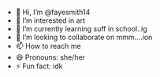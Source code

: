 - 👋 Hi, I’m @fayesmith14
- 👀 I’m interested in art
- 🌱 I’m currently learning suff in school..ig
- 💞️ I’m looking to collaborate on mmm....ion
- 📫 How to reach me 
- 😄 Pronouns: she/her
- ⚡ Fun fact: idk

<!---
fayesmith14/fayesmith14 is a ✨ special ✨ repository because its `README.md` (this file) appears on your GitHub profile.
You can click the Preview link to take a look at your changes.
--->
